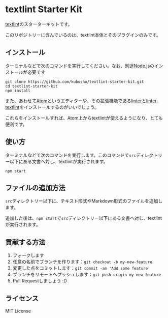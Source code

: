 # textlint Starter Kit

[textlint](https://github.com/textlint/textlint)のスターターキットです。

このリポジトリーに含んでいるのは、textlint本体とそのプラグインのみです。

## インストール

ターミナルなどで次のコマンドを実行してください。なお、別途[Node.js](https://nodejs.org/en/)のインストールが必要です

```shell
git clone https://github.com/kubosho/textlint-starter-kit.git
cd textlint-starter-kit
npm install
```

また、あわせて[Atom](https://atom.io/)というエディターや、その拡張機能である[linter](https://atom.io/packages/linter)と[linter-textlint](https://atom.io/packages/linter-textlint)をインストールするのがいいでしょう。

これらをインストールすれば、Atom上からtextlintが使えるようになり、とても便利です。

## 使い方

ターミナルなどで次のコマンドを実行します。このコマンドで`src`ディレクトリー以下にある文書へ対し、textlintが実行されます。

```shell
npm start
```

## ファイルの追加方法

`src`ディレクトリー以下に、テキスト形式やMarkdown形式のファイルを追加します。

追加した後は、`npm start`で`src`ディレクトリー以下にある文書へ対し、textlintが実行されます。

## 貢献する方法

1. フォークします
1. 任意の名前でブランチを作ります：`git checkout -b my-new-feature`
1. 変更した点をコミットします：`git commit -am 'Add some feature'`
1. ブランチをリモートへプッシュします：`git push origin my-new-feature`
1. Pull Requestしましょう :D

## ライセンス

MIT License
